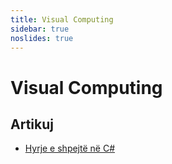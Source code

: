 ```yaml
---
title: Visual Computing
sidebar: true
noslides: true
---
```


# Visual Computing

## Artikuj

- [Hyrje e shpejtë në C#](/artikuj/csharp/hyrje)
